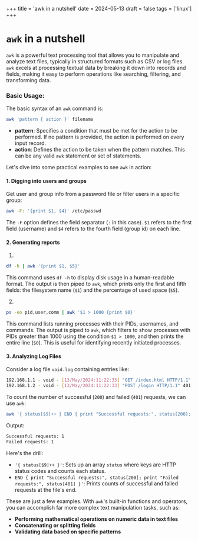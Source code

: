 +++
title = 'awk in a nutshell'
date = 2024-05-13
draft = false
tags = ['linux']
+++

# `awk` in a nutshell


`awk` is a powerful text processing tool that allows you to manipulate and analyze text files, typically in structured formats such as CSV or log files. `awk` excels at processing textual data by breaking it down into records and fields, making it easy to perform operations like searching, filtering, and transforming data.

### Basic Usage:

The basic syntax of an `awk` command is:

```bash
awk 'pattern { action }' filename
```

- **pattern**: Specifies a condition that must be met for the action to be performed. If no pattern is provided, the action is performed on every input record.
- **action**: Defines the action to be taken when the pattern matches. This can be any valid `awk` statement or set of statements.


Let's dive into some practical examples to see `awk` in action:

#### 1. Digging into users and groups
Get user and group info from a password file or filter users in a specific group:

```bash
awk -F: '{print $1, $4}' /etc/passwd
```

The `-F` option defines the field separator (`:` in this case). `$1` refers to the first field (username) and `$4` refers to the fourth field (group id) on each line.

#### 2. Generating reports

1.
```bash
df -h | awk '{print $1, $5}'
```
This command uses `df -h` to display disk usage in a human-readable format. The output is then piped to `awk`, which prints only the first and fifth fields: the filesystem name (`$1`) and the percentage of used space (`$5`).

2.
```bash
ps -eo pid,user,comm | awk '$1 > 1000 {print $0}'
```

This command lists running processes with their PIDs, usernames, and commands. The output is piped to `awk`, which filters to show processes with PIDs greater than 1000 using the condition `$1 > 1000`, and then prints the entire line (`$0`). This is useful for identifying recently initiated processes.

#### 3. Analyzing Log Files

Consider a log file `void.log` containing entries like:

```bash
192.168.1.1 - void - [13/May/2024:11:22:33] "GET /index.html HTTP/1.1" 200 1234
192.168.1.2 - void - [13/May/2024:11:22:33] "POST /login HTTP/1.1" 401 5678
```

To count the number of successful (`200`) and failed (`401`) requests, we can use `awk`:

```bash
awk '{ status[$9]++ } END { print "Successful requests:", status[200]; print "Failed requests:", status[401] }' void.log
```

Output:
```bash
Successful requests: 1
Failed requests: 1
```

Here's the drill:
- `'{ status[$9]++ }'`: Sets up an array `status` where keys are HTTP status codes and counts each status.
- `END { print "Successful requests:", status[200]; print "Failed requests:", status[401] }'`: Prints counts of successful and failed requests at the file's end.

These are just a few examples. With `awk`'s built-in functions and operators, you can accomplish far more complex text manipulation tasks, such as:

* **Performing mathematical operations on numeric data in text files**
* **Concatenating or splitting fields**
* **Validating data based on specific patterns**
